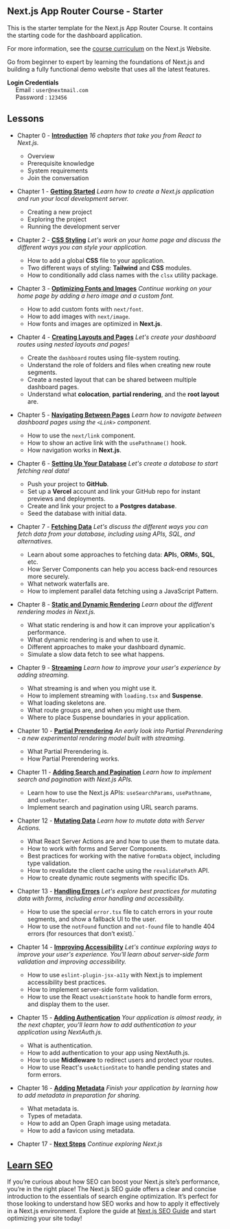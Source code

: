 ## Next.js App Router Course - Starter

This is the starter template for the Next.js App Router Course. It contains the starting code for the dashboard application.

For more information, see the [course curriculum](https://nextjs.org/learn) on the Next.js Website.

Go from beginner to expert by learning the foundations of Next.js and building a fully functional demo website that uses all the latest features.

**Login Credentials** <br>
&nbsp;&nbsp;&nbsp;&nbsp; Email : `user@nextmail.com`<br> 
&nbsp;&nbsp;&nbsp;&nbsp; Password : `123456`

## Lessons

* Chapter 0 - [**Introduction**](https://nextjs.org/learn/dashboard-app)
    *16 chapters that take you from React to Next.js.*
    - Overview
    - Prerequisite knowledge
    - System requirements
    - Join the conversation
* Chapter 1 - [**Getting Started**](https://nextjs.org/learn/dashboard-app/getting-started)
    *Learn how to create a Next.js application and run your local development server.*
    - Creating a new project
    - Exploring the project
    - Running the development server

* Chapter 2 - [**CSS Styling**](https://nextjs.org/learn/dashboard-app/css-styling)
    *Let's work on your home page and discuss the different ways you can style your application.*
    - How to add a global **CSS** file to your application.
    - Two different ways of styling: **Tailwind** and **CSS** modules.
    - How to conditionally add class names with the ``clsx`` utility package.

* Chapter 3 - [**Optimizing Fonts and Images**](https://nextjs.org/learn/dashboard-app/optimizing-fonts-images)
    *Continue working on your home page by adding a hero image and a custom font.*
    - How to add custom fonts with ``next/font``.
    - How to add images with ``next/image``.
    - How fonts and images are optimized in **Next.js**.

* Chapter 4 - [**Creating Layouts and Pages**](https://nextjs.org/learn/dashboard-app/creating-layouts-and-pages)
    *Let's create your dashboard routes using nested layouts and pages!*
    - Create the ``dashboard`` routes using file-system routing.
    - Understand the role of folders and files when creating new route segments.
    - Create a nested layout that can be shared between multiple dashboard pages.
    - Understand what **colocation**, **partial rendering**, and the **root layout** are.

* Chapter 5 - [**Navigating Between Pages**](https://nextjs.org/learn/dashboard-app/navigating-between-pages)
    *Learn how to navigate between dashboard pages using the `<Link>` component.*
    - How to use the `next/link` component.
    - How to show an active link with the ``usePathname()`` hook.
    - How navigation works in **Next.js**.

* Chapter 6 - [**Setting Up Your Database**](https://nextjs.org/learn/dashboard-app/setting-up-your-database)
    *Let's create a database to start fetching real data!*
    - Push your project to **GitHub**.
    - Set up a **Vercel** account and link your GitHub repo for instant previews and deployments.
    - Create and link your project to a **Postgres database**.
    - Seed the database with initial data.

* Chapter 7 - [**Fetching Data**](https://nextjs.org/learn/dashboard-app/fetching-data)
    *Let's discuss the different ways you can fetch data from your database, including using APIs, SQL, and alternatives.*
    - Learn about some approaches to fetching data: **API**s, **ORM**s, **SQL**, etc.
    - How Server Components can help you access back-end resources more securely.
    - What network waterfalls are.
    - How to implement parallel data fetching using a JavaScript Pattern.

* Chapter 8 - [**Static and Dynamic Rendering**](https://nextjs.org/learn/dashboard-app/static-and-dynamic-rendering)
    *Learn about the different rendering modes in Next.js.*
    - What static rendering is and how it can improve your application's performance.
    - What dynamic rendering is and when to use it.
    - Different approaches to make your dashboard dynamic.
    - Simulate a slow data fetch to see what happens.

* Chapter 9 - [**Streaming**](https://nextjs.org/learn/dashboard-app/streaming)
    *Learn how to improve your user's experience by adding streaming.*
    - What streaming is and when you might use it.
    - How to implement streaming with ``loading.tsx`` and **Suspense**.
    - What loading skeletons are.
    - What route groups are, and when you might use them.
    - Where to place Suspense boundaries in your application.

* Chapter 10 - [**Partial Prerendering**](https://nextjs.org/learn/dashboard-app/partial-prerendering)
    *An early look into Partial Prerendering - a new experimental rendering model built with streaming.*
    - What Partial Prerendering is.
    - How Partial Prerendering works.

* Chapter 11 - [**Adding Search and Pagination**](https://nextjs.org/learn/dashboard-app/adding-search-and-pagination)
    *Learn how to implement search and pagination with Next.js APIs.*
    - Learn how to use the Next.js APIs: ``useSearchParams``, ``usePathname``, and ``useRouter``.
    - Implement search and pagination using URL search params.

* Chapter 12 - [**Mutating Data**](https://nextjs.org/learn/dashboard-app/mutating-data)
    *Learn how to mutate data with Server Actions.*
    - What React Server Actions are and how to use them to mutate data.
    - How to work with forms and Server Components.
    - Best practices for working with the native ``formData`` object, including type validation.
    - How to revalidate the client cache using the ``revalidatePath`` API.
    - How to create dynamic route segments with specific IDs.

* Chapter 13 - [**Handling Errors**](https://nextjs.org/learn/dashboard-app/error-handling)
    *Let's explore best practices for mutating data with forms, including error handling and accessibility.*
    - How to use the special ``error.tsx`` file to catch errors in your route segments, and show a fallback UI to the user.
    - How to use the ``notFound`` function and ``not-found`` file to handle 404 errors (for resources that don’t exist).`

* Chapter 14 - [**Improving Accessibility**](https://nextjs.org/learn/dashboard-app/improving-accessibility)
    *Let's continue exploring ways to improve your user's experience. You'll learn about server-side form validation and improving accessibility.*
    - How to use ``eslint-plugin-jsx-a11y`` with Next.js to implement accessibility best practices.
    - How to implement server-side form validation.
    - How to use the React ``useActionState`` hook to handle form errors, and display them to the user.

* Chapter 15 - [**Adding Authentication**](https://nextjs.org/learn/dashboard-app/adding-authentication)
    *Your application is almost ready, in the next chapter, you'll learn how to add authentication to your application using NextAuth.js.*
    - What is authentication.
    - How to add authentication to your app using NextAuth.js.
    - How to use **Middleware** to redirect users and protect your routes.
    - How to use React's ``useActionState`` to handle pending states and form errors.

* Chapter 16 - [**Adding Metadata**](https://nextjs.org/learn/dashboard-app/adding-metadata) 
    *Finish your application by learning how to add metadata in preparation for sharing.*
    - What metadata is.
    - Types of metadata.
    - How to add an Open Graph image using metadata.
    - How to add a favicon using metadata.

* Chapter 17 - [**Next Steps**](https://nextjs.org/learn/dashboard-app/next-steps)
    *Continue exploring Next.js*

## [Learn SEO](https://nextjs.org/learn-pages-router/seo/introduction-to-seo)

If you’re curious about how SEO can boost your Next.js site’s performance, you’re in the right place! The Next.js SEO guide offers a clear and concise introduction to the essentials of search engine optimization. It’s perfect for those looking to understand how SEO works and how to apply it effectively in a Next.js environment. Explore the guide at [Next.js SEO Guide](https://nextjs.org/learn-pages-router/seo/introduction-to-seo) and start optimizing your site today!
